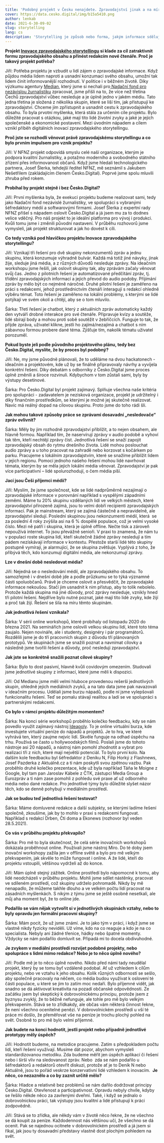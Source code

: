 ```yaml
---
title: 'Podobný projekt v Česku nenajdete. Zpravodajství jinak a na míru lidem.'
cover: https://data.cesko.digital/img/b15a5410.png
author: lenkab
date: 2021-6-30-09-02
slug: storytelling
lang: cs
description: 'Storytelling je způsob nebo forma, jakým informace sdělujete čtenáři nebo příjemci. Znáte, nebo neznáte? Společně s Nadačním fondem pro nezávislou žurnalistiku vznikl v Česko.Digital projekt Inovace zpravodajského storytellingu, který u nás nemá obdoby.  Povídali jsme si o něm s Jiřím Kučerou z NFNŽ a Šárkou Rauchovou z č.d.'
---
```


**Projekt [Inovace zpravodajského storytellingu](https://blog.cesko.digital/2021/06/inovace-storytellingu) si klade za cíl zatraktivnit formu zpravodajského obsahu a přinést redakcím nové čtenáře. Proč je takový projekt potřeba?**

Jiří: Potřeba projektu je vzbudit u lidí zájem o zpravodajské informace. Když půjdou média lidem naproti a usnadní konzumaci svého obsahu, umožní tak lidem činit informovanější rozhodnutí. V politice i v běžném životě. Díky výzkumu agentury [Median](https://www.median.eu/cs/), který jsme si nechali pro[ Nadační fond pro nezávislou žurnalistiku](https://www.nfnz.cz/) zpracovat, jsme přišli na to, že více než třetina Čechů zpravodajství vůbec nesleduje a je úplně jedno v jakém médiu. Tato jedna třetina je složená z několika skupin, které se liší tím, jak přistupují ke zpravodajství. Chceme jim zpřístupnit a usnadnit cestu k zpravodajského obsahu. To byla prvotní myšlenka, která stála za určením cíle projektu. Bylo důležité pracovat s otázkou, jaké mají tito lidé životní zvyky a jaké je jejich společenské a ekonomické postavení. Mezi úvodním nápadem a cílem vznikl příběh digitálních inovací zpravodajského storytellingu.

**Proč jste se rozhodli věnovat právě zpravodajskému storytellingu a co bylo prvním impulsem pro vznik projektu?**

Jiří: V NFNZ projekt odpovídá smyslu celé naší organizace, kterým je podpora kvalitní žurnalistiky, a potažmo moderního a svobodného státního zřízení přes informovanost občanů. Když jsme hledali technologického partnera, Josef Šlerka, tehdejší ředitel NFNZ, mě seznámil s Jakubem Nešetřilem (zakládajícím členem Česko.Digital). Poprvé jsme spolu mluvili zhruba před rokem. 

**Probíhal by projekt stejně i bez Česko.Digital?**

Jiří: První myšlenka byla, že exekuci projektu budeme realizovat sami, tedy jako Nadační fond nezávislé žurnalistiky, ve spolupráci s vybranými šéfredaktory médií a softwarovými firmami. Josef Šlerka z expertní rady NFNZ přišel s nápadem oslovit Česko.Digital a já jsem mu za to dodnes velice vděčný. Pro náš projekt to je ideální platforma pro vývoj i produkci. Kvůli tomu jsme i změnili původní nastavení. V průběhu rozhovorů jsme vymysleli, jak projekt strukturovat a jak ho dovést k cíli. 

**Co tedy vzniká pod hlavičkou projektu Inovace zpravodajského storytellingu?**

Jiří: Vznikají tři řešení pro dvě skupiny nekonzumentů zpráv a jednu skupinu, která konzumuje výhradně bulvár. Každá má totiž jiné návyky, jinak žije, sleduje jiná média, a z různých důvodů nesleduje zprávy. Na ideačním workshopu jsme řešili, jak oslovit skupiny tak, aby zprávám začaly věnovat svůj čas. Jedno z pilotních řešení je automatizované předčítání zpráv, tj. třídění zpravodajských informací a jejich převod do audio podoby. Přijímání zpráv by mělo být co nejméně náročné. Druhé pilotní řešení je zaměřeno na práci s redakcemi, jehož prostřednictvím čtenáři interagují s redakcí ohledně výběru témat. Toto řešení je zaměřeno na lokální problémy, s kterými se lidé potýkají ve svém okolí a chtějí, aby se o tom mluvilo.

Šárka: Třetí řešení je chatbot, který z aktuálních zpráv automaticky každý den vytváří drobné interakce pro své čtenáře. Připravuje kvízy a soutěže, lidé sbírají body a mohou proti sobě soutěžit v žebříčcích. Funguje to tak, že přijde zpráva, uživatel klikne, jestli ho zajímá/nezajímá a chatbot s ním zábavnou formou probere dané téma. Zjišťuje tím, nakolik tématu uživatel porozuměl.

**Pokud byste jeli podle původního projektového plánu, tedy bez Česko.Digital, myslíte, že by proces byl podobný?**

Jiří: Ne, my jsme původně plánovali, že to uděláme na dvou hackatonech - ideačním a projektovém, kde už by se finálně připravovaly návrhy a vyvíjela konkrétní řešení. Díky debatám s odborníky z Česko.Digital jsme proces úplně změnili a široce rozvinuli. Kdybychom v tom zůstali sami, byly by výstupy desetinové.

Šárka: Pro Česko.Digital byl projekt zajímavý. Splňuje všechna naše kritéria pro spolupráci - zadavatelem je nezisková organizace, projekt je udržitelný i díky finančním prostředkům, se kterými je možné jej skutečně realizovat. Navíc má reálný dopad na cílovou skupinu. Proto jsme do toho rádi šli. 

**Jak mohou takové způsoby práce se zprávami dosavadní „nesledovače“ zpráv ovlivnit?**

Šárka: Měly by jim rozhodně zpravodajství přiblížit, a to nejen obsahem, ale hlavně formou. Například tím, že naservírují zprávy v audio podobě a vyhoví tak těm, kteří nechtějí zprávy číst. Jednotlivá řešení se snaží zapojit zpravodajský obsah do rytmu dnešního života. Lidé mohou poslouchat audio zprávy a u toho pracovat na zahradě nebo korzovat s kočárkem po parku. Pracujeme s lokálním zpravodajstvím, které se snažíme přiblížit lidem v jejich regionu. Pomocí jednoho našeho řešení mohou lidé navrhovat témata, kterým by se měla jejich lokální média věnovat. Zpravodajství je pak více participativní – lidé spolurozhodují, o čem média píší. 

**Jací jsou Češi příjemci médií?**

Jiří: Myslím, že jsme společnost, kde se lidé nadprůměrně nezajímají o zpravodajské informace v porovnání například s vyspělými západními zeměmi. Máme tu 20% skupinu vzdělaných lidí ve velkých městech, které zpravodajství přirozeně zajímá, jsou to velmi dobří recipienti zpravodajských informací. Pak je mainstream, který se zajímá částečně a nepravidelně, ale zpravodajství sledují. Poslední skupinou jsou nekonzumenti médií, která  se za poslední 4 roky zvýšila asi na 6 % dospělé populace, což je velmi vysoké číslo. Mezi ně patří i skupina, která je úplně offline. Nečte tisk a zároveň nepoužívá internet. To jsou převážně senioři. V praxi to znamená, že nám tu v populaci roste skupina lidí, kteří skutečně žádné zprávy nesledují a tím pádem nezískávají informace v kontextu. Přestože starší lidé této skupiny postupně vymírají, je alarmující, že se skupina zvětšuje. Vyplývá z toho, že přibývá těch, kdo konzumují digitální média, ale nekonzumují zprávy. 

**Lze v dnešní době nesledovat média?**

Jiří: Nejedná se o nesledování médií, ale zpravodajského obsahu. To samozřejmě i v dnešní době jde a podle průzkumu se to týká významné části spoluobčanů. Právě je chceme oslovit a přesvědčit, že zpravodajské informace nekoušou. Stačí jim usnadnit k nim přístup, aby to tolik nebolelo. Protože každá skupina má jiné důvody, proč zprávy nesleduje, vznikly hned tři pilotní řešení. Nejdříve bylo nutné poznat, jaké mají tito lidé zvyky, kde žijí a proč tak žijí. Řešení se šila na míru těmto skupinám. 

**Jak jednotlivá řešení vznikala?**

Šárka: V sérii online workshopů, které probíhaly od listopadu 2020 do března 2021. Na seminářích jsme oslovili velkou skupinu lidí, které toto téma zaujalo. Nejen novináře, ale i studenty, designéry i pár programátorů. Rozdělili jsme je do tří pracovních skupin z důvodu tří plánovaných prototypů. Ve skupinách jsme se snažili poznat a navnímat cílovky a následně jsme tvořili řešení a důvody, proč nesleduji zpravodajství. 

**Jak jste se konkrétně snažili poznat cílové skupiny?**

Šárka: Bylo to dost pasivní, hlavně kvůli covidovým omezením. Studovali jsme jednotlivé skupiny z informací, které jsme měli k dispozici.

Jiří: Od Medianu jsme měli velmi hluboce provedenou rešerši jednotlivých skupin, ohledně jejich mediálních zvyků, a na tato data jsme pak navazovali v ideačním procesu. Udělali jsme burzu nápadů, podle ní jsme vylepšovali funkcionalitu řešení. Teď se pomalu stávají realitou a ladí se ve spolupráci s partnerskými redakcemi. 

**Co bylo v rámci projektu důležitým momentem?**

Šárka: Na konci série workshopů proběhlo kolečko feedbacku, kdy se nám povedlo využít zajímavý nástroj [Ideapoly](https://www.ideapoly.com/). To je online virtuální burza, kde investujete virtuální peníze do nápadů a projektů. Je to hra, ve které vyhrává ten, který zaujme nejvíc lidí. Skvěle funguje na odhad úspěchu na trhu. Používá se často u hollywoodských filmů. Poslali jsme do tohoto nástroje asi 20 nápadů, a nástroj nám pomohl zhodnotit a vybrat pro realizaci tři z nich, které mají největší potenciál. To bylo první kolo. Na dalším kole feedbacku byl šéfredaktor z Deníku N, Filip Horký z Flashnews, Josef Pazderka z Aktuálně.cz a ti nám poskytli svou zpětnou vazbu. Pak proběhlo druhé kolečko prezentace, kde už byla například Táňa le Moigne z Google, byl tam pan Jaroslav Kábele z ČTK, zástupci Media Group a Eurozpráv a ti nám zase pomohli z pohledu své praxe ať už odborného média nebo dané redakce. Pro jednotlivé týmy bylo důležité slyšet názor těch, kdo se denně pohybují v mediálním prostředí.

**Jak se budou teď jednotlivá řešení testovat?**

Šárka: Máme domluvené redakce a další subjekty, se kterými ladíme řešení společně, zkoušíme, jak by to mohlo v praxi s redakcemi fungovat. Například s redakcí Drben, Čti doma a Ekonews (rozhovor byl veden 28.5.2021). 

**Co vás v průběhu projektu překvapilo?**

Šárka: Pro mě to byla skutečnost, že celá série inovačních workshopů dokázala proběhnout online. Používali jsme nástroj Miro. Do té doby jsem inovační workshopy zažila jen v offline světě a bylo pro mě velkým překvapením, jak skvěle to může fungovat i online. A že lidé, kteří do projektu vstoupili, většinou vydrželi až do konce. 

Jiří: Mám úplně stejný zážitek. Online prostředí bylo nápomocné k tomu, aby lidé neodcházeli v průběhu projektu. Mohli jsme sdílet nástěnky, pracovat ve sdíleném prostředí, což skupiny udrželo pohromadě. Nikdy by mě nenapadlo, že můžeme takhle dlouho a ve velkém počtu lidí pracovat na zásadních myšlenkách. S nikým z týmu jsme se ještě osobně nesetkali, ale můj aha moment byl, že to online jde. 

**Podařilo se vám nějak vytvořit si v jednotlivých skupinách vztahy, nebo to byly opravdu jen formální pracovní skupiny?**

Šárka: Mám pocit, že už jsme známí. Je to jako tým v práci, i když jsme se vlastně nikdy fyzicky neviděli. Už víme, kdo na co reaguje a kdo je na co specialista. Nebyly ani žádné třenice, hádky nebo špatné momenty. Vždycky se nám podařilo domluvit se. Připadá mi to docela obdivuhodné.

**Je zvykem v mediální prostředí rozvíjet podobné projekty, nebo spolupráce s lidmi mimo redakce? Nebo je to něco úplně nového?**

Jiří: Podle mě je to něco úplně nového. Nikdo před námi tady neudělal projekt, který by se tomu byť vzdáleně podobal. Ať už vzhledem k cílům projektu, nebo ve vztahu k jeho obsahu. Kolik různých odborností se sešlo, aby společně pracovaly na něčem, co média budou využívat k oslovení té části populace, u které se jim to zatím moc nedaří. Bylo příjemné vidět, jak snadno se dá aktivovat kreativita na pozadí občanské odpovědnosti. Ze začátku jsem byl skeptický k dobrovolnickému principu, protože jsem z byznysu zvyklý, že to běžně nefunguje, ale tohle pro mě bylo velkým překvapením. Stává se to zřídkakdy, ale občas vám některá činnost řekne, že není všechno ocenitelné penězi. V dobrovolnickém prostředí u vší té práce mi došlo, že přeměřovat vše na peníze je trochu plochý pohled na svět. Osobně to pro mě bylo velmi příjemné. 

**Jak budete na konci hodnotit, jestli projekt nebo případně jednotlivé prototypy měly úspěch?**

Jiří: Hodnotit budeme, na metodice pracujeme. Zatím s předpokladem počtu lidí, kteří řešení využívají. Musíme dát pozor, abychom vymysleli standardizovanou metodiku. Zda budeme měřit jen úspěch aplikací či řešení nebo i širší vliv na sledovanost zpráv. Nebo  zda se nám podařilo u šéfredaktorů a redaktorů otevřít diskuzi, protože ať je to Deník N nebo Aktuálně, jsou to pořád veskrze konzervativní lidé vzhledem k inovacím. 
**Je něco, co nezaznělo a co by zaznít určitě mělo?**

Šárka: Hladce a relativně bez problémů se nám dařilo dodržovat principy Česko.Digital. Otevřenost a participativnost. Opravdu nebyly chvíle, kdyby se řešilo někde něco za zavřenými dveřmi. Také, i když se jednalo o dobrovolnickou práci, tak výstupy jsou kvalitní a lidé přistupují k práci zodpovědně.

Jiří: Stává se to zřídka, ale někdy vám v životě něco řekne, že ne všechno se dá koupit za peníze. Každodennost nás většinou učí, že všechno se dá ocenit. Pak se najednou ocitnete v dobrovolnickém prostředí a já jsem si říkal, jak jsou ty dosavadní představy vlastně dost plochým pohledem na svět.